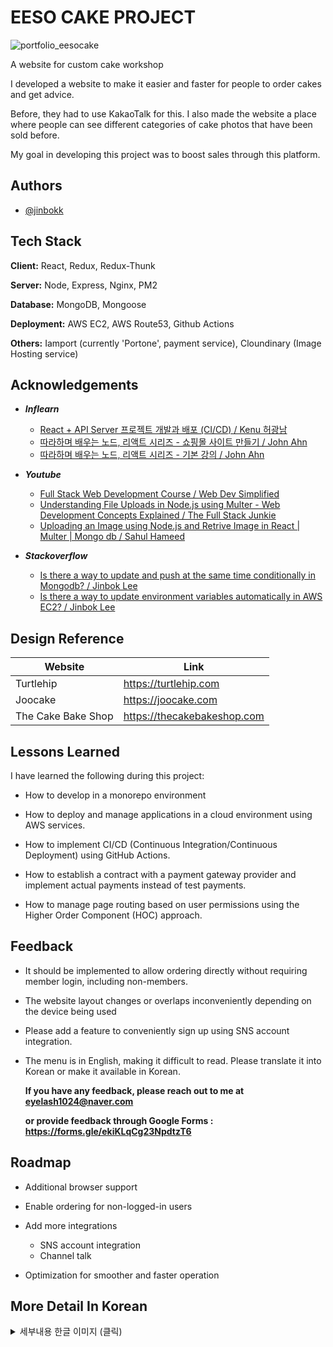 # EESO CAKE PROJECT

![portfolio_eesocake](https://github.com/jinbokk/eeso-cake-app/assets/101123079/f35b5fbd-da7d-49a6-8f17-68f812e7e6d6)

A website for custom cake workshop

I developed a website to make it easier and faster for people to order cakes and get advice. 

Before, they had to use KakaoTalk for this. I also made the website a place where people can see different categories of cake photos that have been sold before. 

My goal in developing this project was to boost sales through this platform.

## Authors

- [@jinbokk](https://www.github.com/jinbokk)


## Tech Stack

**Client:** React, Redux, Redux-Thunk

**Server:** Node, Express, Nginx, PM2

**Database:** MongoDB, Mongoose

**Deployment:** AWS EC2, AWS Route53, Github Actions

**Others:** Iamport (currently 'Portone', payment service), Cloundinary (Image Hosting service)
## Acknowledgements

- ***Inflearn***
    - [React + API Server 프로젝트 개발과 배포 (CI/CD) / Kenu 허광남](https://www.inflearn.com/course/%EB%A6%AC%EC%95%A1%ED%8A%B8-api-%ED%94%84%EB%A1%9C%EC%A0%9D%ED%8A%B8)
    - [따라하며 배우는 노드, 리액트 시리즈 - 쇼핑몰 사이트 만들기 / John Ahn ](https://www.inflearn.com/course/%EB%94%B0%EB%9D%BC%ED%95%98%EB%A9%B0-%EB%B0%B0%EC%9A%B0%EB%8A%94-%EB%85%B8%EB%93%9C-%EB%A6%AC%EC%95%A1%ED%8A%B8-%EC%87%BC%ED%95%91%EB%AA%B0)
    - [따라하며 배우는 노드, 리액트 시리즈 - 기본 강의 / John Ahn ](https://www.inflearn.com/course/%EB%94%B0%EB%9D%BC%ED%95%98%EB%A9%B0-%EB%B0%B0%EC%9A%B0%EB%8A%94-%EB%85%B8%EB%93%9C-%EB%A6%AC%EC%95%A1%ED%8A%B8-%EA%B8%B0%EB%B3%B8)

- ***Youtube***
    - [Full Stack Web Development Course / Web Dev Simplified](https://www.youtube.com/playlist?list=PLZlA0Gpn_vH8jbFkBjOuFjhxANC63OmXM)
    - [Understanding File Uploads in Node.js using Multer - Web Development Concepts Explained / The Full Stack Junkie](https://www.youtube.com/watch?v=EVOFt8Its6I&list=WL&index=12)
    - [Uploading an Image using Node.js and Retrive Image in React | Multer | Mongo db / Sahul Hameed ](https://www.youtube.com/watch?v=NzROCbkvIE0&list=WL&index=14)

- ***Stackoverflow***
    - [Is there a way to update and push at the same time conditionally in Mongodb? / Jinbok Lee](https://stackoverflow.com/questions/75029709/is-there-a-way-to-update-and-push-at-the-same-time-conditionally-in-mongodb)
    - [Is there a way to update environment variables automatically in AWS EC2? / Jinbok Lee](https://stackoverflow.com/questions/75393809/is-there-a-way-to-update-environment-variables-automatically-in-aws-ec2)





## Design Reference

| Website             | Link                                                                |
| ----------------- | ------------------------------------------------------------------ |
| Turtlehip | https://turtlehip.com |
| Joocake | https://joocake.com |
| The Cake Bake Shop | https://thecakebakeshop.com |


## Lessons Learned

I have learned the following during this project:

* How to develop in a monorepo environment

* How to deploy and manage applications in a cloud environment using AWS services.

* How to implement CI/CD (Continuous Integration/Continuous Deployment) using GitHub Actions.

* How to establish a contract with a payment gateway provider and implement actual payments instead of test payments.

* How to manage page routing based on user permissions using the Higher Order Component (HOC) approach.


## Feedback

* It should be implemented to allow ordering directly without requiring member login, including non-members.

* The website layout changes or overlaps inconveniently depending on the device being used

* Please add a feature to conveniently sign up using SNS account integration.

* The menu is in English, making it difficult to read. Please translate it into Korean or make it available in Korean.


    **If you have any feedback, please reach out to me at eyelash1024@naver.com**

    **or provide feedback through Google Forms : https://forms.gle/ekiKLqCg23NpdtzT6**


## Roadmap

- Additional browser support

- Enable ordering for non-logged-in users

- Add more integrations
    - SNS account integration
    - Channel talk

- Optimization for smoother and faster operation

## More Detail In Korean

<details>
<summary>세부내용 한글 이미지 (클릭)</summary>

![001](https://github.com/jinbokk/eeso-cake-app/assets/101123079/f7e85372-23c6-4bd7-a56e-f07e352370d4)
![002](https://github.com/jinbokk/eeso-cake-app/assets/101123079/043b2d66-d063-4b1a-8597-7e2c9da025b8)
![003](https://github.com/jinbokk/eeso-cake-app/assets/101123079/d6bf2981-61c6-46ea-a3c7-a2e82faf3ef8)
![004](https://github.com/jinbokk/eeso-cake-app/assets/101123079/4a0225d7-3b0e-484f-b85c-565308b9a140)
![005](https://github.com/jinbokk/eeso-cake-app/assets/101123079/2197610a-c67a-4c32-b141-2182dec6304e)
![006](https://github.com/jinbokk/eeso-cake-app/assets/101123079/270de459-da09-4286-808d-943b906ce13d)
![007](https://github.com/jinbokk/eeso-cake-app/assets/101123079/5ac9f8d2-14eb-4717-bd80-7e4af6ad255f)
![008](https://github.com/jinbokk/eeso-cake-app/assets/101123079/4c8ee9c4-dff9-4bca-b549-695a94ca11a3)

</details>

